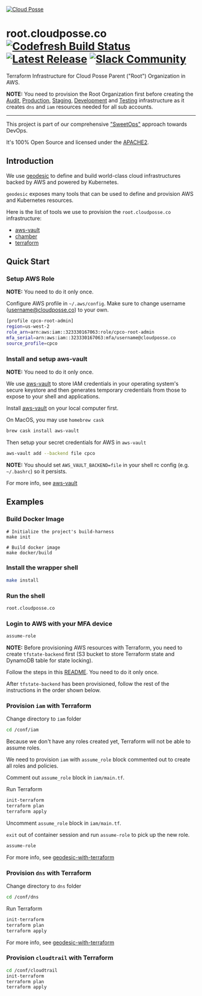 <!-- This file was automatically generated by the `build-harness`. Make all changes to `README.yaml` and run `make readme` to rebuild this file. -->

[![Cloud Posse](https://cloudposse.com/logo-300x69.svg)](https://cloudposse.com)

# root.cloudposse.co [![Codefresh Build Status](https://g.codefresh.io/api/badges/build?repoOwner=cloudposse&repoName=root.cloudposse.co&branch=master&pipelineName=root.cloudposse.co&accountName=cloudposse&type=cf-1)](https://g.codefresh.io/pipelines/root.cloudposse.co/builds) [![Latest Release](https://img.shields.io/github/release/cloudposse/root.cloudposse.co.svg)](https://github.com/cloudposse/root.cloudposse.co/releases) [![Slack Community](https://slack.cloudposse.com/badge.svg)](https://slack.cloudposse.com)


Terraform Infrastructure for Cloud Posse Parent ("Root") Organization in AWS.

__NOTE:__ You need to provision the Root Organization first before creating the [Audit](https://github.com/cloudposse/root.cloudposse.co), [Production](https://github.com/cloudposse/prod.cloudposse.co), [Staging](https://github.com/cloudposse/staging.cloudposse.co), [Development](https://github.com/cloudposse/dev.cloudposse.co) and [Testing](https://github.com/cloudposse/testing.cloudposse.co) infrastructure as it creates `dns` and `iam` resources needed for all sub accounts.


---

This project is part of our comprehensive ["SweetOps"](https://docs.cloudposse.com) approach towards DevOps. 


It's 100% Open Source and licensed under the [APACHE2](LICENSE).









## Introduction

We use [geodesic](https://github.com/cloudposse/geodesic) to define and build world-class cloud infrastructures backed by AWS and powered by Kubernetes.

`geodesic` exposes many tools that can be used to define and provision AWS and Kubernetes resources.

Here is the list of tools we use to provision the `root.cloudposse.co` infrastructure:

* [aws-vault](https://github.com/99designs/aws-vault)
* [chamber](https://github.com/segmentio/chamber)
* [terraform](https://www.terraform.io/)


## Quick Start


### Setup AWS Role

__NOTE:__ You need to do it only once.

Configure AWS profile in `~/.aws/config`. Make sure to change username (username@cloudposse.co) to your own.

```bash
[profile cpco-root-admin]
region=us-west-2
role_arn=arn:aws:iam::323330167063:role/cpco-root-admin
mfa_serial=arn:aws:iam::323330167063:mfa/username@cloudposse.co
source_profile=cpco
```

### Install and setup aws-vault

__NOTE:__ You need to do it only once.

We use [aws-vault](https://docs.cloudposse.com/tools/aws-vault/) to store IAM credentials in your operating system's secure keystore and then generates temporary credentials from those to expose to your shell and applications.

Install [aws-vault](https://docs.cloudposse.com/tools/aws-vault/) on your local computer first.

On MacOS, you may use `homebrew cask`

```bash
brew cask install aws-vault
```

Then setup your secret credentials for AWS in `aws-vault`
```bash
aws-vault add --backend file cpco
```

__NOTE:__ You should set `AWS_VAULT_BACKEND=file` in your shell rc config (e.g. `~/.bashrc`) so it persists.

For more info, see [aws-vault](https://docs.cloudposse.com/tools/aws-vault/)


## Examples

### Build Docker Image

```
# Initialize the project's build-harness
make init

# Build docker image
make docker/build
```

### Install the wrapper shell
```bash
make install
```

### Run the shell
```bash
root.cloudposse.co
```

### Login to AWS with your MFA device
```bash
assume-role
```

__NOTE:__ Before provisioning AWS resources with Terraform, you need to create `tfstate-backend` first (S3 bucket to store Terraform state and DynamoDB table for state locking).

Follow the steps in this [README](https://github.com/cloudposse/terraform-root-modules/blob/master/aws/tfstate-backend/). You need to do it only once.

After `tfstate-backend` has been provisioned, follow the rest of the instructions in the order shown below.

### Provision `iam` with Terraform

Change directory to `iam` folder
```bash
cd /conf/iam
```

Because we don't have any roles created yet, Terraform will not be able to assume roles.

We need to provision `iam` with `assume_role` block commented out to create all roles and policies.

Comment out `assume_role` block in `iam/main.tf`.

Run Terraform
```bash
init-terraform
terraform plan
terraform apply
```

Uncomment `assume_role` block in `iam/main.tf`.

`exit` out of container session and run `assume-role` to pick up the new role.

```bash
assume-role
```

For more info, see [geodesic-with-terraform](https://docs.cloudposse.com/geodesic/module/with-terraform)


### Provision `dns` with Terraform

Change directory to `dns` folder
```bash
cd /conf/dns
```

Run Terraform
```bash
init-terraform
terraform plan
terraform apply
```

For more info, see [geodesic-with-terraform](https://docs.cloudposse.com/geodesic/module/with-terraform/)

### Provision `cloudtrail` with Terraform

```bash
cd /conf/cloudtrail
init-terraform
terraform plan
terraform apply
```



